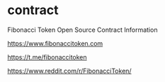 # contract
Fibonacci Token Open Source Contract Information

https://www.fibonaccitoken.com

https://t.me/fibonaccitoken

https://www.reddit.com/r/FibonacciToken/
